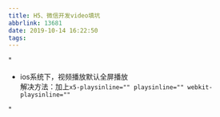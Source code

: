 ```yaml
---
title: H5、微信开发video填坑
abbrlink: 13681
date: 2019-10-14 16:22:50
tags:
---
```

"<ul>
<li>ios系统下，视频播放默认全屏播放<br>
解决方法：加上<code>x5-playsinline=&quot;&quot; playsinline=&quot;&quot; webkit-playsinline=&quot;&quot;</code></li>
</ul>
"
